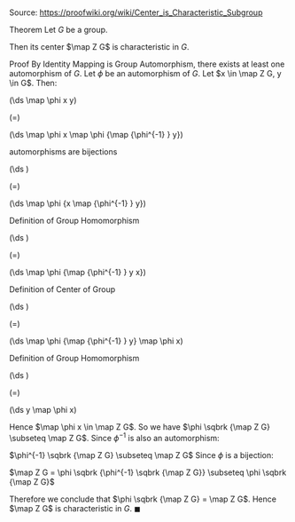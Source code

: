 # 

Source: https://proofwiki.org/wiki/Center_is_Characteristic_Subgroup

Theorem
Let $G$ be a group.

Then its center $\map Z G$ is characteristic in $G$.


Proof
By Identity Mapping is Group Automorphism, there exists at least one automorphism of $G$.
Let $\phi$ be an automorphism of $G$.
Let $x \in \map Z G, y \in G$.
Then:














\(\ds \map \phi x y\)

\(=\)







\(\ds \map \phi x \map \phi {\map {\phi^{-1} } y}\)





automorphisms are bijections














\(\ds \)

\(=\)







\(\ds \map \phi {x \map {\phi^{-1} } y}\)





Definition of Group Homomorphism














\(\ds \)

\(=\)







\(\ds \map \phi {\map {\phi^{-1} } y x}\)





Definition of Center of Group














\(\ds \)

\(=\)







\(\ds \map \phi {\map {\phi^{-1} } y} \map \phi x\)





Definition of Group Homomorphism














\(\ds \)

\(=\)







\(\ds y \map \phi x\)









Hence $\map \phi x \in \map Z G$.
So we have $\phi \sqbrk {\map Z G} \subseteq \map Z G$.
Since $\phi^{-1}$ is also an automorphism:

$\phi^{-1} \sqbrk {\map Z G} \subseteq \map Z G$
Since $\phi$ is a bijection:

$\map Z G = \phi \sqbrk {\phi^{-1} \sqbrk {\map Z G}} \subseteq \phi \sqbrk {\map Z G}$

Therefore we conclude that $\phi \sqbrk {\map Z G} = \map Z G$.
Hence $\map Z G$ is characteristic in $G$.
$\blacksquare$





